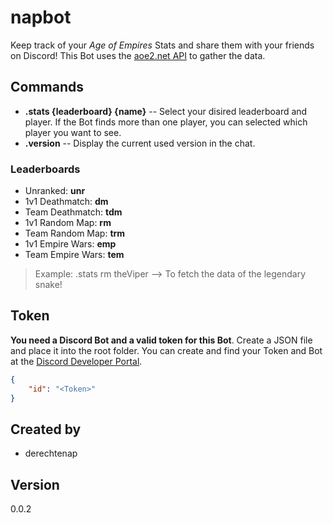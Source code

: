 # napbot
Keep track of your *Age of Empires* Stats and share them with your friends on Discord! 
This Bot uses the [aoe2.net API](https://www.aoe2.net) to gather the data.
## Commands
- **.stats {leaderboard} {name}** --
Select your disired leaderboard and player. If the Bot finds more than one player, you can selected which player you want to see.
- **.version** --
Display the current used version in the chat.
### Leaderboards
- Unranked: **unr**
- 1v1 Deathmatch: **dm**
- Team Deathmatch: **tdm**
- 1v1 Random Map: **rm**
- Team Random Map: **trm**
- 1v1 Empire Wars: **emp**
- Team Empire Wars: **tem**
> Example: .stats rm theViper --> To fetch the data of the legendary snake!
## Token
**You need a Discord Bot and a valid token for this Bot**. Create a JSON file and place it into the root folder. You can create and find your Token and Bot at the [Discord Developer Portal](https://discord.com/developers/docs/intro).
```json
{
    "id": "<Token>"
}
```
## Created by
* derechtenap
## Version
0.0.2